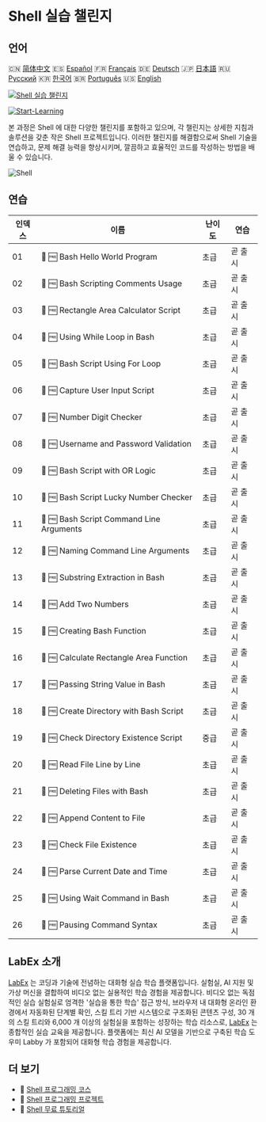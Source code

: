 # Shell 실습 챌린지

## 언어

🇨🇳 [简体中文](README_zh.md) 🇪🇸 [Español](README_es.md) 🇫🇷 [Français](README_fr.md) 🇩🇪 [Deutsch](README_de.md) 🇯🇵 [日本語](README_ja.md) 🇷🇺 [Русский](README_ru.md) 🇰🇷 [한국어](README_ko.md) 🇧🇷 [Português](README_pt.md) 🇺🇸 [English](README.md) 

[![Shell 실습 챌린지](https://cover-creator.labex.io/shell-practice-challenges.png?lang=ko)](https://labex.io/ko/courses/shell-practice-challenges)

[![Start-Learning](https://img.shields.io/badge/Start-Learning-whitesmoke?style=for-the-badge)](https://labex.io/ko/courses/shell-practice-challenges)

본 과정은 Shell 에 대한 다양한 챌린지를 포함하고 있으며, 각 챌린지는 상세한 지침과 솔루션을 갖춘 작은 Shell 프로젝트입니다. 이러한 챌린지를 해결함으로써 Shell 기술을 연습하고, 문제 해결 능력을 향상시키며, 깔끔하고 효율적인 코드를 작성하는 방법을 배울 수 있습니다.

![Shell](https://img.shields.io/badge/Shell-whitesmoke?style=for-the-badge&logo=shell)


## 연습

|   인덱스 | 이름                                     | 난이도   | 연습    |
|----------|------------------------------------------|----------|---------|
|       01 | 🎯 🆓 Bash Hello World Program           | 초급     | 곧 출시 |
|       02 | 🎯 🆓 Bash Scripting Comments Usage      | 초급     | 곧 출시 |
|       03 | 🎯 🆓 Rectangle Area Calculator Script   | 초급     | 곧 출시 |
|       04 | 🎯 🆓 Using While Loop in Bash           | 초급     | 곧 출시 |
|       05 | 🎯 🆓 Bash Script Using For Loop         | 초급     | 곧 출시 |
|       06 | 🎯 🆓 Capture User Input Script          | 초급     | 곧 출시 |
|       07 | 🎯 🆓 Number Digit Checker               | 초급     | 곧 출시 |
|       08 | 🎯 🆓 Username and Password Validation   | 초급     | 곧 출시 |
|       09 | 🎯 🆓 Bash Script with OR Logic          | 초급     | 곧 출시 |
|       10 | 🎯 🆓 Bash Script Lucky Number Checker   | 초급     | 곧 출시 |
|       11 | 🎯 🆓 Bash Script Command Line Arguments | 초급     | 곧 출시 |
|       12 | 🎯 🆓 Naming Command Line Arguments      | 초급     | 곧 출시 |
|       13 | 🎯 🆓 Substring Extraction in Bash       | 초급     | 곧 출시 |
|       14 | 🎯 🆓 Add Two Numbers                    | 초급     | 곧 출시 |
|       15 | 🎯 🆓 Creating Bash Function             | 초급     | 곧 출시 |
|       16 | 🎯 🆓 Calculate Rectangle Area Function  | 초급     | 곧 출시 |
|       17 | 🎯 🆓 Passing String Value in Bash       | 초급     | 곧 출시 |
|       18 | 🎯 🆓 Create Directory with Bash Script  | 초급     | 곧 출시 |
|       19 | 🎯 🆓 Check Directory Existence Script   | 중급     | 곧 출시 |
|       20 | 🎯 🆓 Read File Line by Line             | 초급     | 곧 출시 |
|       21 | 🎯 🆓 Deleting Files with Bash           | 초급     | 곧 출시 |
|       22 | 🎯 🆓 Append Content to File             | 초급     | 곧 출시 |
|       23 | 🎯 🆓 Check File Existence               | 초급     | 곧 출시 |
|       24 | 🎯 🆓 Parse Current Date and Time        | 초급     | 곧 출시 |
|       25 | 🎯 🆓 Using Wait Command in Bash         | 초급     | 곧 출시 |
|       26 | 🎯 🆓 Pausing Command Syntax             | 초급     | 곧 출시 |

## LabEx 소개

[LabEx](https://labex.io) 는 코딩과 기술에 전념하는 대화형 실습 학습 플랫폼입니다. 실험실, AI 지원 및 가상 머신을 결합하여 비디오 없는 실용적인 학습 경험을 제공합니다. 비디오 없는 독점적인 실습 실험실로 엄격한 '실습을 통한 학습' 접근 방식, 브라우저 내 대화형 온라인 환경에서 자동화된 단계별 확인, 스킬 트리 기반 시스템으로 구조화된 콘텐츠 구성, 30 개의 스킬 트리와 6,000 개 이상의 실험실을 포함하는 성장하는 학습 리소스로, [LabEx](https://labex.io) 는 종합적인 실습 교육을 제공합니다. 플랫폼에는 최신 AI 모델을 기반으로 구축된 학습 도우미 Labby 가 포함되어 대화형 학습 경험을 제공합니다.

## 더 보기

- 🔗 [Shell 프로그래밍 코스](https://github.com/labex-labs/awesome-programming-courses)
- 🔗 [Shell 프로그래밍 프로젝트](https://github.com/labex-labs/awesome-programming-projects)
- 🔗 [Shell 무료 튜토리얼](https://github.com/labex-labs/shell-free-tutorials)

